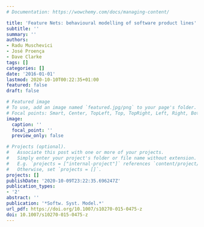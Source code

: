 ```yaml
---
# Documentation: https://wowchemy.com/docs/managing-content/

title: 'Feature Nets: behavioural modelling of software product lines'
subtitle: ''
summary: ''
authors:
- Radu Muschevici
- José Proença
- Dave Clarke
tags: []
categories: []
date: '2016-01-01'
lastmod: 2020-10-10T00:22:35+01:00
featured: false
draft: false

# Featured image
# To use, add an image named `featured.jpg/png` to your page's folder.
# Focal points: Smart, Center, TopLeft, Top, TopRight, Left, Right, BottomLeft, Bottom, BottomRight.
image:
  caption: ''
  focal_point: ''
  preview_only: false

# Projects (optional).
#   Associate this post with one or more of your projects.
#   Simply enter your project's folder or file name without extension.
#   E.g. `projects = ["internal-project"]` references `content/project/deep-learning/index.md`.
#   Otherwise, set `projects = []`.
projects: []
publishDate: '2020-10-09T23:22:35.696247Z'
publication_types:
- '2'
abstract: ''
publication: '*Softw. Syst. Model.*'
url_pdf: https://doi.org/10.1007/s10270-015-0475-z
doi: 10.1007/s10270-015-0475-z
---
```

